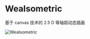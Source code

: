 # WeaIsometric

基于 canvas 技术的 2.5 D 等轴距动态插画

![WeaIsometric](http://ww1.sinaimg.cn/large/006g8Dvggy1g0zt6i3zi0g30pj0izhdt.gif)
